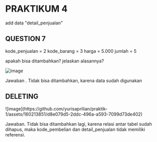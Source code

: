 <h1> PRAKTIKUM 4 </h1>

add data "detail_penjualan"
 <h2> QUESTION 7 </h2>
kode_penjualan = 2
kode_barang = 3
harga = 5.000
jumlah = 5

apakah bisa ditambahkan? jelaskan alasannya?


![image](https://github.com/yurisaprilian/praktik-1/assets/160213851/0162a0cd-bf88-4121-894d-c7865d771070)

Jawaban . Tidak bisa ditambahkan, karena data sudah digunakan 

 <h2> DELETING </h2>
![image](https://github.com/yurisaprilian/praktik-1/assets/160213851/d8e079d5-2ddc-496a-a593-7099d73de402)

Jawaban. Tidak bisa ditambahkan lagi, karena relasi antar tabel sudah dihapus, maka kode_pembelian dan detail_penjualan tidak memiliki referensi. 

